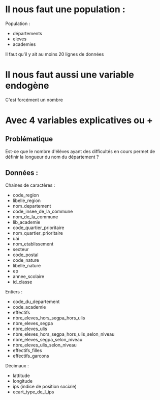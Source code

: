 # Il nous faut une population :

Population :
- départements
- eleves
- academies 

Il faut qu'il y ait au moins 20 lignes de données

# Il nous faut aussi une variable endogène

C'est forcément un nombre

# Avec 4 variables explicatives ou +






## Problématique 

Est-ce que le nombre d'élèves ayant des difficultés en cours permet de définir la longueur du nom du département ?



## Données : 

Chaines de caractères : 

- code_region
- libelle_region
- nom_departement
- code_insee_de_la_commune
- nom_de_la_commune
- lib_academie
- code_quartier_prioritaire
- nom_quartier_prioritaire
- uai
- nom_etablissement
- secteur
- code_postal
- code_nature
- libelle_nature
- ep
- annee_scolaire
- id_classe

Entiers : 

- code_du_departement
- code_academie
- effectifs
- nbre_eleves_hors_segpa_hors_ulis
- nbre_eleves_segpa
- nbre_eleves_ulis
- nbre_eleves_hors_segpa_hors_ulis_selon_niveau
- nbre_eleves_segpa_selon_niveau
- nbre_eleves_ulis_selon_niveau
- effectifs_filles
- effectifs_garcons

Décimaux : 

- lattitude
- longitude
- ips (indice de position sociale)
- ecart_type_de_l_ips



